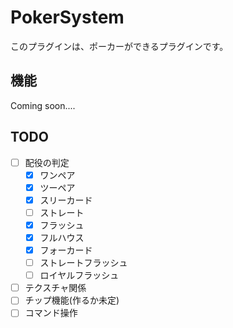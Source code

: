 # PokerSystem
このプラグインは、ポーカーができるプラグインです。

## 機能
Coming soon....

## TODO
- [ ] 配役の判定
  - [x] ワンペア
  - [x] ツーペア
  - [x] スリーカード
  - [ ] ストレート
  - [x] フラッシュ
  - [x] フルハウス
  - [x] フォーカード
  - [ ] ストレートフラッシュ
  - [ ] ロイヤルフラッシュ
- [ ] テクスチャ関係
- [ ] チップ機能(作るか未定)
- [ ] コマンド操作
